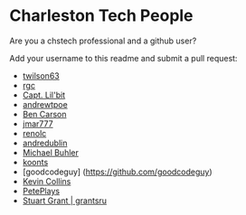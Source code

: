 # Charleston Tech People

Are you a chstech professional and a github user?

Add your username to this readme and submit a pull request:

- [twilson63](https://github.com/twilson63)
- [rgc](https://github.com/rgc)
- [Capt. Lil'bit](https://github.com/shrimpnbits)
- [andrewtpoe](https://github.com/andrewtpoe)
- [Ben Carson](https://github.com/catsandcode)
- [jmar777](https://github.com/jmar777)
- [renolc](https://github.com/renolc)
- [andredublin](https://github.com/andredublin)
- [Michael Buhler](https://github.com/MichaelBuhler)
- [koonts](https://github.com/koonts)
- [goodcodeguy] (https://github.com/goodcodeguy)
- [Kevin Collins](https://github.com/kevincol54)
- [PetePlays](https://github.com/peteplays)
- [Stuart Grant | grantsru](https://github.com/grantsru)
